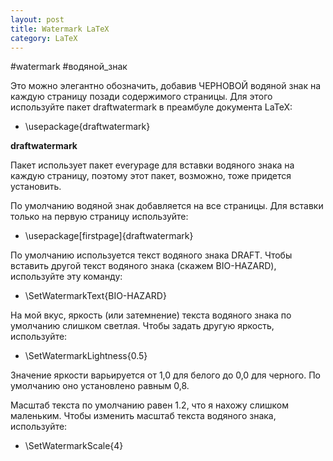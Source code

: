 ```yaml
---
layout: post
title: Watermark LaTeX
category: LaTeX
---
```


#watermark #водяной_знак

Это можно элегантно обозначить, добавив ЧЕРНОВОЙ водяной знак на каждую страницу позади содержимого страницы. Для этого используйте пакет draftwatermark в преамбуле документа LaTeX:

- \usepackage{draftwatermark}

**draftwatermark**

Пакет использует пакет everypage для вставки водяного знака на каждую страницу, поэтому этот пакет, возможно, тоже придется установить.

По умолчанию водяной знак добавляется на все страницы. Для вставки только на первую страницу используйте:

- \usepackage[firstpage]{draftwatermark}

По умолчанию используется текст водяного знака DRAFT. Чтобы вставить другой текст водяного знака (скажем BIO-HAZARD), используйте эту команду:

- \SetWatermarkText{BIO-HAZARD}

На мой вкус, яркость (или затемнение) текста водяного знака по умолчанию слишком светлая. Чтобы задать другую яркость, используйте:

- \SetWatermarkLightness{0.5}

Значение яркости варьируется от 1,0 для белого до 0,0 для черного. По умолчанию оно установлено равным 0,8.

Масштаб текста по умолчанию равен 1.2, что я нахожу слишком маленьким. Чтобы изменить масштаб текста водяного знака, используйте:

- \SetWatermarkScale{4}
